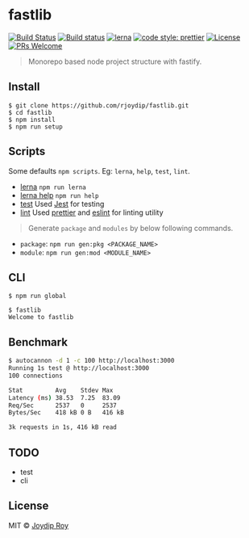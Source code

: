 # fastlib

[![Build Status](https://travis-ci.org/rjoydip/fastlib.svg?branch=master)](https://travis-ci.org/rjoydip/fastlib)
[![Build status](https://ci.appveyor.com/api/projects/status/qe5x7i3ift8q7rkv/branch/master?svg=true)](https://ci.appveyor.com/project/rjoydip/fastlib/branch/master)
[![lerna](https://img.shields.io/badge/maintained%20with-lerna-cc00ff.svg)](https://lernajs.io/)
[![code style: prettier](https://img.shields.io/badge/code_style-prettier-ff69b4.svg?style=flat-square)](https://github.com/prettier/prettier)
[![License](https://img.shields.io/npm/l/make-coverage-badge.svg)](https://github.com/rjoydip/fastlib/blob/master/LICENSE)
[![PRs Welcome](https://img.shields.io/badge/PRs-welcome-brightgreen.svg)](https://reactjs.org/docs/how-to-contribute.html#your-first-pull-request)

> Monorepo based node project structure with fastify.

## Install

```
$ git clone https://github.com/rjoydip/fastlib.git
$ cd fastlib
$ npm install
$ npm run setup
```

## Scripts

Some defaults `npm scripts`. Eg: `lerna`, `help`, `test`, `lint`.

- [lerna](https://lernajs.io/) `npm run lerna`
- [lerna help](#scripts) `npm run help`
- [test](#scripts) Used [Jest](https://jestjs.io/) for testing
- [lint](#scripts) Used [prettier](https://prettier.io/) and [eslint](https://eslint.org/) for linting utility

> Generate `package` and `modules` by below following commands.

- `package`: `npm run gen:pkg <PACKAGE_NAME>`
- `module`: `npm run gen:mod <MODULE_NAME>`

## CLI

```
$ npm run global
```

```
$ fastlib
Welcome to fastlib
```

## Benchmark

```sh
$ autocannon -d 1 -c 100 http://localhost:3000
Running 1s test @ http://localhost:3000
100 connections

Stat         Avg    Stdev Max
Latency (ms) 38.53  7.25  83.09
Req/Sec      2537   0     2537
Bytes/Sec    418 kB 0 B   416 kB

3k requests in 1s, 416 kB read
```

## TODO

- test
- cli

## License

MIT © [Joydip Roy](https://github.com/rjoydip)

